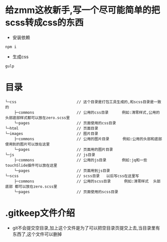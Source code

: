 # 给zmm这枚新手,写一个尽可能简单的把scss转成css的东西
* 安装依赖
```
npm i

```
* 生成css
```
gulp
```

# 目录
```
└─css                           // 这个目录是打包工具生成的,和scss目录是一致的
    ├─commons                   // 公用的css目录      例如:清零样式,公用的头部底部样式都可以放在zero.scss里
    └─pages                     // 页面使用的css目录
└─html                          // 页面目录
└─images                        // 图片目录
    ├─commons                   // 公用的图片目录      例如:公用的头部和底部使用到的图片可以放在这里
    └─pages                     // 页面用的图片目录
└─js                            // js目录
    ├─commons                   // 公用的js目录       例如:jq和一些touchSlide插件可以放在这里
    └─pages                     // 页面用到js目录
└─scss                          // scss目录   以后写css在这里写
    ├─commons                   // 公用的scss目录      例如:清零样式  头部底部 都可以放在zero.scss里
    └─pages                     // 页面使用的scss目录
```

# .gitkeep文件介绍
* git不会提交空目录,加上这个文件是为了可以把空目录页提交上去,当目录里有东西了,这个文件可以删掉
